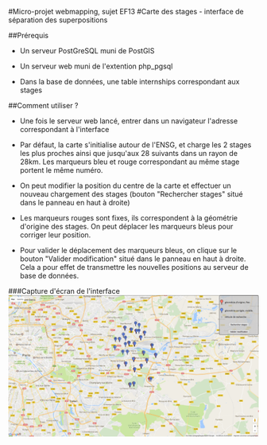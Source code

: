 ﻿#Micro-projet webmapping, sujet EF13
#Carte des stages - interface de séparation des superpositions

##Prérequis
+ Un serveur PostGreSQL muni de PostGIS

+ Un serveur web muni de l'extention php_pgsql

+ Dans la base de données, une table internships correspondant aux stages

##Comment utiliser ?
+ Une fois le serveur web lancé, entrer dans un navigateur l'adresse correspondant à l'interface

+ Par défaut, la carte s'initialise autour de l'ENSG, et charge les 2 stages les plus proches ainsi que jusqu'aux 28 suivants dans un rayon de 28km. Les marqueurs bleu et rouge correspondant au même stage portent le même numéro.

+ On peut modifier la position du centre de la carte et effectuer un nouveau chargement des stages (bouton "Rechercher stages" situé dans le panneau en haut à droite)

+ Les marqueurs rouges sont fixes, ils correspondent à la géométrie d'origine des stages. On peut déplacer les marqueurs bleus pour corriger leur position.

+ Pour valider le déplacement des marqueurs bleus, on clique sur le bouton "Valider modification" situé dans le panneau en haut à droite. Cela a pour effet de transmettre les nouvelles positions au serveur de base de données.

###Capture d'écran de l'interface
![doc/capture.png](doc/capture.png "Capture d'écran")
